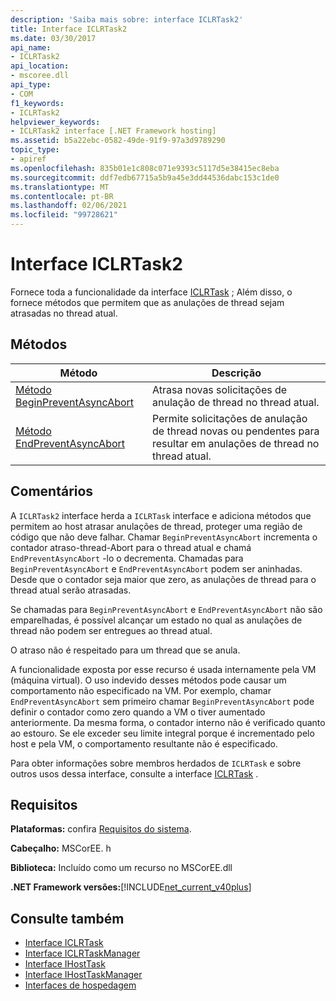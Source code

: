 ```yaml
---
description: 'Saiba mais sobre: interface ICLRTask2'
title: Interface ICLRTask2
ms.date: 03/30/2017
api_name:
- ICLRTask2
api_location:
- mscoree.dll
api_type:
- COM
f1_keywords:
- ICLRTask2
helpviewer_keywords:
- ICLRTask2 interface [.NET Framework hosting]
ms.assetid: b5a22ebc-0582-49de-91f9-97a3d9789290
topic_type:
- apiref
ms.openlocfilehash: 835b01e1c808c071e9393c5117d5e38415ec8eba
ms.sourcegitcommit: ddf7edb67715a5b9a45e3dd44536dabc153c1de0
ms.translationtype: MT
ms.contentlocale: pt-BR
ms.lasthandoff: 02/06/2021
ms.locfileid: "99728621"
---
```

# <a name="iclrtask2-interface"></a>Interface ICLRTask2

Fornece toda a funcionalidade da interface [ICLRTask](iclrtask-interface.md) ; Além disso, o fornece métodos que permitem que as anulações de thread sejam atrasadas no thread atual.  
  
## <a name="methods"></a>Métodos  
  
|Método|Descrição|  
|------------|-----------------|  
|[Método BeginPreventAsyncAbort](iclrtask2-beginpreventasyncabort-method.md)|Atrasa novas solicitações de anulação de thread no thread atual.|  
|[Método EndPreventAsyncAbort](iclrtask2-endpreventasyncabort-method.md)|Permite solicitações de anulação de thread novas ou pendentes para resultar em anulações de thread no thread atual.|  
  
## <a name="remarks"></a>Comentários  

 A `ICLRTask2` interface herda a `ICLRTask` interface e adiciona métodos que permitem ao host atrasar anulações de thread, proteger uma região de código que não deve falhar. Chamar `BeginPreventAsyncAbort` incrementa o contador atraso-thread-Abort para o thread atual e chamá `EndPreventAsyncAbort` -lo o decrementa. Chamadas para `BeginPreventAsyncAbort` e `EndPreventAsyncAbort` podem ser aninhadas. Desde que o contador seja maior que zero, as anulações de thread para o thread atual serão atrasadas.  
  
 Se chamadas para `BeginPreventAsyncAbort` e `EndPreventAsyncAbort` não são emparelhadas, é possível alcançar um estado no qual as anulações de thread não podem ser entregues ao thread atual.  
  
 O atraso não é respeitado para um thread que se anula.  
  
 A funcionalidade exposta por esse recurso é usada internamente pela VM (máquina virtual). O uso indevido desses métodos pode causar um comportamento não especificado na VM. Por exemplo, chamar `EndPreventAsyncAbort` sem primeiro chamar `BeginPreventAsyncAbort` pode definir o contador como zero quando a VM o tiver aumentado anteriormente. Da mesma forma, o contador interno não é verificado quanto ao estouro. Se ele exceder seu limite integral porque é incrementado pelo host e pela VM, o comportamento resultante não é especificado.  
  
 Para obter informações sobre membros herdados de `ICLRTask` e sobre outros usos dessa interface, consulte a interface [ICLRTask](iclrtask-interface.md) .  
  
## <a name="requirements"></a>Requisitos  

 **Plataformas:** confira [Requisitos do sistema](../../get-started/system-requirements.md).  
  
 **Cabeçalho:** MSCorEE. h  
  
 **Biblioteca:** Incluído como um recurso no MSCorEE.dll  
  
 **.NET Framework versões:**[!INCLUDE[net_current_v40plus](../../../../includes/net-current-v40plus-md.md)]  
  
## <a name="see-also"></a>Consulte também

- [Interface ICLRTask](iclrtask-interface.md)
- [Interface ICLRTaskManager](iclrtaskmanager-interface.md)
- [Interface IHostTask](ihosttask-interface.md)
- [Interface IHostTaskManager](ihosttaskmanager-interface.md)
- [Interfaces de hospedagem](hosting-interfaces.md)
